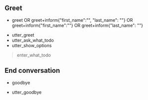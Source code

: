 ## Greet
* greet OR greet+inform{"first_name":"", "last_name": ""} OR  greet+inform{"first_name":""} OR greet+inform{"last_name": ""}
 - utter_greet
 - utter_ask_what_todo
 - utter_show_options
> enter_what_todo

## End conversation
* goodbye
 - utter_goodbye
 



